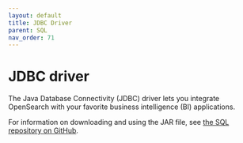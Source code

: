 ```yaml
---
layout: default
title: JDBC Driver
parent: SQL
nav_order: 71
---
```


# JDBC driver

The Java Database Connectivity (JDBC) driver lets you integrate OpenSearch with your favorite business intelligence (BI) applications.

For information on downloading and using the JAR file, see [the SQL repository on GitHub](https://github.com/opensearch-project/sql/tree/master/sql-jdbc).
